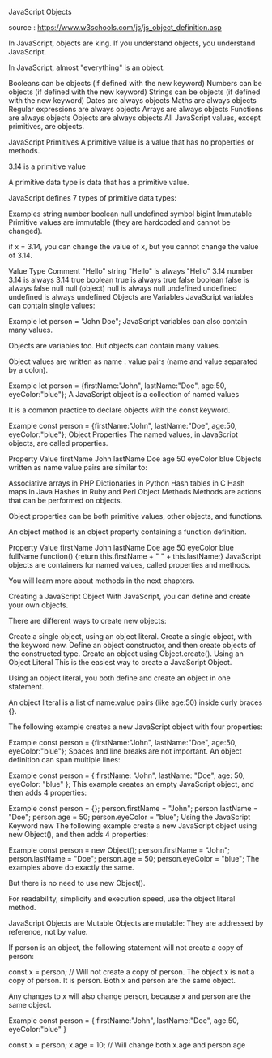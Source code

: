 JavaScript Objects

source : <https://www.w3schools.com/js/js_object_definition.asp>

In JavaScript, objects are king. If you understand objects, you understand JavaScript.

In JavaScript, almost "everything" is an object.

Booleans can be objects (if defined with the new keyword)
Numbers can be objects (if defined with the new keyword)
Strings can be objects (if defined with the new keyword)
Dates are always objects
Maths are always objects
Regular expressions are always objects
Arrays are always objects
Functions are always objects
Objects are always objects
All JavaScript values, except primitives, are objects.

JavaScript Primitives
A primitive value is a value that has no properties or methods.

3.14 is a primitive value

A primitive data type is data that has a primitive value.

JavaScript defines 7 types of primitive data types:

Examples
string
number
boolean
null
undefined
symbol
bigint
Immutable
Primitive values are immutable (they are hardcoded and cannot be changed).

if x = 3.14, you can change the value of x, but you cannot change the value of 3.14.

Value Type Comment
"Hello" string "Hello" is always "Hello"
3.14 number 3.14 is always 3.14
true boolean true is always true
false boolean false is always false
null null (object) null is always null
undefined undefined undefined is always undefined
Objects are Variables
JavaScript variables can contain single values:

Example
let person = "John Doe";
JavaScript variables can also contain many values.

Objects are variables too. But objects can contain many values.

Object values are written as name : value pairs (name and value separated by a colon).

Example
let person = {firstName:"John", lastName:"Doe", age:50, eyeColor:"blue"};
A JavaScript object is a collection of named values

It is a common practice to declare objects with the const keyword.

Example
const person = {firstName:"John", lastName:"Doe", age:50, eyeColor:"blue"};
Object Properties
The named values, in JavaScript objects, are called properties.

Property Value
firstName John
lastName Doe
age 50
eyeColor blue
Objects written as name value pairs are similar to:

Associative arrays in PHP
Dictionaries in Python
Hash tables in C
Hash maps in Java
Hashes in Ruby and Perl
Object Methods
Methods are actions that can be performed on objects.

Object properties can be both primitive values, other objects, and functions.

An object method is an object property containing a function definition.

Property Value
firstName John
lastName Doe
age 50
eyeColor blue
fullName function() {return this.firstName + " " + this.lastName;}
JavaScript objects are containers for named values, called properties and methods.

You will learn more about methods in the next chapters.

Creating a JavaScript Object
With JavaScript, you can define and create your own objects.

There are different ways to create new objects:

Create a single object, using an object literal.
Create a single object, with the keyword new.
Define an object constructor, and then create objects of the constructed type.
Create an object using Object.create().
Using an Object Literal
This is the easiest way to create a JavaScript Object.

Using an object literal, you both define and create an object in one statement.

An object literal is a list of name:value pairs (like age:50) inside curly braces {}.

The following example creates a new JavaScript object with four properties:

Example
const person = {firstName:"John", lastName:"Doe", age:50, eyeColor:"blue"};
Spaces and line breaks are not important. An object definition can span multiple lines:

Example
const person = {
firstName: "John",
lastName: "Doe",
age: 50,
eyeColor: "blue"
};
This example creates an empty JavaScript object, and then adds 4 properties:

Example
const person = {};
person.firstName = "John";
person.lastName = "Doe";
person.age = 50;
person.eyeColor = "blue";
Using the JavaScript Keyword new
The following example create a new JavaScript object using new Object(), and then adds 4 properties:

Example
const person = new Object();
person.firstName = "John";
person.lastName = "Doe";
person.age = 50;
person.eyeColor = "blue";
The examples above do exactly the same.

But there is no need to use new Object().

For readability, simplicity and execution speed, use the object literal method.

JavaScript Objects are Mutable
Objects are mutable: They are addressed by reference, not by value.

If person is an object, the following statement will not create a copy of person:

const x = person; // Will not create a copy of person.
The object x is not a copy of person. It is person. Both x and person are the same object.

Any changes to x will also change person, because x and person are the same object.

Example
const person = {
firstName:"John",
lastName:"Doe",
age:50, eyeColor:"blue"
}

const x = person;
x.age = 10; // Will change both x.age and person.age
